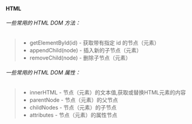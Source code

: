 #### HTML   
###### 一些常用的 HTML DOM 方法：
> * getElementById(id) - 获取带有指定 id 的节点（元素）
> * appendChild(node) - 插入新的子节点（元素）
> * removeChild(node) - 删除子节点（元素）
###### 一些常用的 HTML DOM 属性：
> * innerHTML - 节点（元素）的文本值,获取或替换HTML元素的内容
> * parentNode - 节点（元素）的父节点
> * childNodes - 节点（元素）的子节点
> * attributes - 节点（元素）的属性节点
